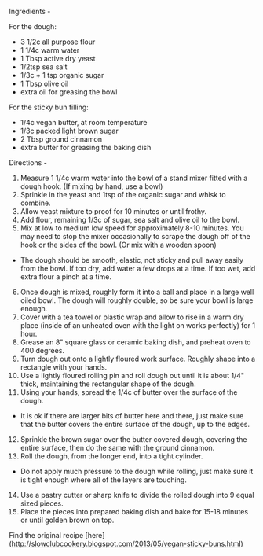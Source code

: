 Ingredients - 

For the dough:

* 3 1/2c all purpose flour
* 1 1/4c warm water
* 1 Tbsp active dry yeast
* 1/2tsp sea salt
* 1/3c  + 1 tsp organic sugar
* 1 Tbsp olive oil
* extra oil for greasing the bowl

For the sticky bun filling:

* 1/4c vegan butter, at room temperature
* 1/3c packed light brown sugar
* 2 Tbsp ground cinnamon
* extra butter for greasing the baking dish

Directions -

1. Measure 1 1/4c warm water into the bowl of a stand mixer fitted with a dough hook.  (If mixing by hand, use a bowl)
2. Sprinkle in the yeast and 1tsp of the organic sugar and whisk to combine.
3. Allow yeast mixture to proof for 10 minutes or until frothy.
4. Add flour, remaining 1/3c of sugar, sea salt and olive oil to the bowl.
5. Mix at low to medium low speed for approximately 8-10 minutes.  You may need to stop the mixer occasionally to scrape the dough off of the hook or the sides of the bowl. (Or mix with a wooden spoon)
  * The dough should be smooth, elastic, not sticky and  pull away easily from the bowl.
If  too dry, add water a few drops at a time.
If too wet, add extra flour a pinch at a time.
6. Once dough is mixed, roughly form it into a ball and place in a large well oiled bowl.  The dough will roughly double, so be sure your bowl is large enough.
7. Cover with a tea towel or plastic wrap and allow to rise in a warm dry place (inside of an unheated oven with the light on works perfectly) for 1 hour.
8. Grease an 8" square glass or ceramic baking dish, and preheat oven to 400 degrees. 
9. Turn dough out onto a lightly floured work surface. Roughly shape into a rectangle with your hands.
10. Use a lightly floured rolling pin and roll dough out until it is about 1/4" thick, maintaining the rectangular shape of the dough. 
11. Using your hands, spread the 1/4c of butter over the surface of the dough. 
  * It is ok if there are larger bits of butter here and there, just make sure that the butter covers the entire surface of the dough, up to the edges. 
12. Sprinkle the brown sugar over the butter covered dough, covering the entire surface, then do the same with the ground cinnamon. 
13. Roll the dough, from the longer end, into a tight cylinder. 
  * Do not apply much pressure to the dough while rolling, just make sure it is tight enough where all of the layers are touching.
14. Use a pastry cutter or sharp knife to divide the rolled dough into 9 equal sized pieces.
15. Place the pieces into prepared baking dish and bake for 15-18 minutes or until golden brown on top.

Find the original recipe [here] (http://slowclubcookery.blogspot.com/2013/05/vegan-sticky-buns.html)